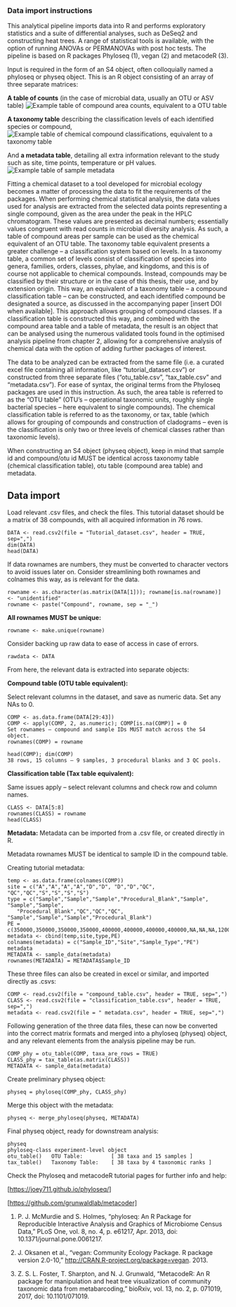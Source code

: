 ### Data import instructions

This analytical pipeline imports data into R and performs exploratory statistics and a suite of differential analyses, such as DeSeq2 and constructing heat trees. A range of statistical tools is available, with the option of running ANOVAs or PERMANOVAs with post hoc tests.
The pipeline is based on R packages Phyloseq (1), vegan (2) and metacodeR (3). 

Input is required in the form of an S4 object, often colloquially named a phyloseq or physeq object. 
This is an R object consisting of an array of three separate matrices: 

**A table of counts** (in the case of microbial data, usually an OTU or ASV table)
![Example table of compound area counts, equivalent to a OTU table](https://github.com/Marieag/EML/blob/main/COMPOUNDS.jpg)

**A taxonomy table** describing the classification levels of each identified species or compound,
![Example table of chemical compound classifications, equivalent to a taxonomy table](https://github.com/Marieag/EML/blob/main/CLASS.jpg)

And **a metadata table**, detailing all extra information relevant to the study such as site, time points, temperature or pH values.
![Example table of sample metadata](https://github.com/Marieag/EML/blob/main/METADATA.jpg)

 
Fitting a chemical dataset to a tool developed for microbial ecology becomes a matter of processing the data to fit the requirements of the packages. 
When performing chemical statistical analysis, the data values used for analysis are extracted from the selected data points representing a single compound, given as the area under the peak in the HPLC chromatogram. These values are presented as decimal numbers; essentially values congruent with read counts in microbial diversity analysis. As such, a table of compound areas per sample can be used as the chemical equivalent of an OTU table. 
The taxonomy table equivalent presents a greater challenge – a classification system based on levels. In a taxonomy table, a common set of levels consist of classification of species into genera, families, orders, classes, phylae, and kingdoms, and this is of course not applicable to chemical compounds. Instead, compounds may be classified by their structure or in the case of this thesis, their use, and by extension origin. This way, an equivalent of a taxonomy table – a compound classification table – can be constructed, and each identified compound be designated a source, as discussed in the accompanying paper [insert DOI when available]. This approach allows grouping of compound classes. If a classification table is constructed this way, and combined with the compound area table and a table of metadata, the result is an object that can be analysed using the numerous validated tools found in the optimised analysis pipeline from chapter 2, allowing for a comprehensive analysis of chemical data with the option of adding further packages of interest.  



The data to be analyzed can be extracted from the same file (i.e. a curated excel file containing all information, like “tutorial_dataset.csv”) or constructed from three separate files (“otu_table.csv”, “tax_table.csv” and “metadata.csv”).  For ease of syntax, the original terms from the Phyloseq packages are used in this instruction. As such, the area table is referred to as the “OTU table” (OTU’s – operational taxonomic units, roughly single bacterial species – here equivalent to single compounds). 
The chemical classification table is referred to as the taxonomy, or tax, table (which allows for grouping of compounds and construction of cladograms – even is the classification is only two or three levels of chemical classes rather than taxonomic levels).

When constructing an S4 object (physeq object), keep in mind that sample id and compound/otu id MUST be identical across taxonomy table (chemical classification table), otu table (compound area table) and metadata.   

 
## Data import 
Load relevant .csv files, and check the files. This tutorial dataset should be a matrix of 38 compounds, with all acquired information in 76 rows. 
```
DATA <- read.csv2(file = "Tutorial_dataset.csv", header = TRUE, sep=",")
dim(DATA)
head(DATA)
```

If data rownames are numbers, they must be converted to character vectors to avoid issues later on. Consider streamlining both rownames and colnames this way, as is relevant for the data.

```
rowname <- as.character(as.matrix(DATA[1])); rowname[is.na(rowname)] <- "unidentified"
rowname <- paste("Compound", rowname, sep = "_")
```

__All rownames MUST be unique:__ 

```
rowname <- make.unique(rowname)
```

Consider backing up raw data to ease of access in case of errors. 

```
rawdata <- DATA
```

From here, the relevant data is extracted into separate objects: 



**Compound table (OTU table equivalent):**

Select relevant columns in the dataset, and save as numeric data. Set any NAs to 0. 

```
COMP <- as.data.frame(DATA[29:43])
COMP <- apply(COMP, 2, as.numeric); COMP[is.na(COMP)] = 0
Set rownames – compound and sample IDs MUST match across the S4 object. 
rownames(COMP) = rowname

head(COMP); dim(COMP) 
38 rows, 15 columns – 9 samples, 3 procedural blanks and 3 QC pools. 
```


**Classification table (Tax table equivalent):**

Same issues apply – select relevant columns and check row and column names. 
```
CLASS <- DATA[5:8]
rownames(CLASS) = rowname
head(CLASS)
```

**Metadata:** 
Metadata can be imported from a .csv file, or created directly in R. 

Metadata rownames MUST be identical to sample ID in the compound table. 

Creating tutorial metadata: 
```
temp <- as.data.frame(colnames(COMP))
site = c("A","A","A","A","D","D", "D","D","QC", "QC","QC","S","S","S","S")
type = c("Sample","Sample","Sample","Procedural_Blank","Sample", "Sample","Sample",
   "Procedural_Blank","QC","QC","QC", "Sample","Sample","Sample","Procedural_Blank")
PE = c(350000,350000,350000,350000,400000,400000,400000,400000,NA,NA,NA,12000,12000,12000,12000)
metadata <- cbind(temp,site,type,PE)
colnames(metadata) = c("Sample_ID","Site","Sample_Type","PE")
metadata
METADATA <- sample_data(metadata)
rownames(METADATA) = METADATA$Sample_ID
```

These three files can also be created in excel or similar, and imported directly as .csvs: 

```
COMP <- read.csv2(file = "compound_table.csv", header = TRUE, sep=",")
CLASS <- read.csv2(file = "classification_table.csv", header = TRUE, sep=",")
metadata <- read.csv2(file = " metadata.csv", header = TRUE, sep=",")
```

Following generation of the three data files, these can now be converted into the correct matrix formats and merged into a phyloseq (physeq) object, and any relevant elements from the analysis pipeline may be run. 

```
COMP_phy = otu_table(COMP, taxa_are_rows = TRUE)
CLASS_phy = tax_table(as.matrix(CLASS))
METADATA <- sample_data(metadata)
```

Create preliminary physeq object: 
```
physeq = phyloseq(COMP_phy, CLASS_phy)
```

Merge this object with the metadata:
```
physeq <- merge_phyloseq(physeq, METADATA)
```

Final physeq object, ready for downstream analysis: 
```
physeq
phyloseq-class experiment-level object
otu_table()   OTU Table:         [ 38 taxa and 15 samples ]
tax_table()   Taxonomy Table:    [ 38 taxa by 4 taxonomic ranks ]
```

Check the Phyloseq and metacodeR tutorial pages for further info and help: 

[https://joey711.github.io/phyloseq/]

[https://github.com/grunwaldlab/metacoder]

1.   P. J. McMurdie and S. Holmes, “phyloseq: An R Package for Reproducible Interactive Analysis and Graphics of Microbiome Census Data,” PLoS One, vol. 8, no. 4, p. e61217, Apr. 2013, doi: 10.1371/journal.pone.0061217.

2.	 J. Oksanen et al., “vegan: Community Ecology Package. R package   version 2.0-10,” http://CRAN.R-project.org/package=vegan. 2013.

3.	 Z. S. L. Foster, T. Sharpton, and N. J. Grunwald, “MetacodeR: An R package for manipulation and heat tree visualization of community taxonomic data from metabarcoding,” bioRxiv, vol. 13, no. 2, p. 071019, 2017, doi: 10.1101/071019.


